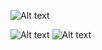 ![Alt text](https://cdn.discordapp.com/attachments/1124209510324646010/1329361243026231307/Untitled30_20250116160214.png?ex=678a0fa2&is=6788be22&hm=1dd0803d034078e8192ba7f5cfa6ee87817f28e745aef2baa749e892b458dd29&)

![Alt text](https://adriansblinkiecollection.neocities.org/e5.gif) ![Alt text](https://adriansblinkiecollection.neocities.org/e6.gif)
